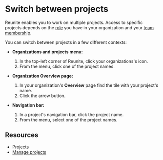 # Switch between projects

Reunite enables you to work on multiple projects. Access to specific projects depends on the [role](../../access/roles.md) you have in your organization and your [team membership](../organization/teams.md).

You can switch between projects in a few different contexts:

* **Organizations and projects menu:**

  1. In the top-left corner of Reunite, click your organizations's icon.
  2. From the menu, click one of the project names.

* **Organization Overview page:**

  1. In your organization's **Overview** page find the tile with your project's name.
  2. Click the arrow button.

* **Navigation bar:**
  
  1. In a project's navigation bar, click the project name.
  2. From the menu, select one of the project names.

## Resources

* [Projects](./projects.md)
* [Manage projects](./manage-projects.md)
